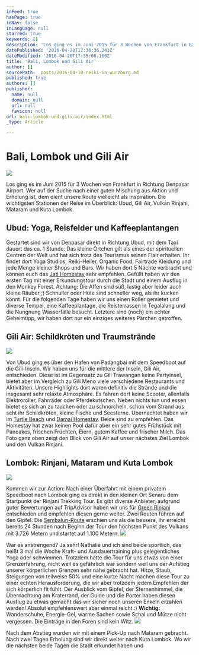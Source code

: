 ```yaml
---
inFeed: true
hasPage: true
inNav: false
inLanguage: null
starred: true
keywords: []
description: 'Los ging es im Juni 2015 für 3 Wochen von Frankfurt in Richtung Denpasar Airport. Wer auf der Suche nach einer guten Mischung aus Aktion und Erholung ist, dem dient unsere Route vielleicht als Inspiration. Die wichtigsten Stationen der Reise im Überblick: Ubud, Gili Air, Vulkan Rinjani, Mataram und Kuta Lombok.  '
datePublished: '2016-04-20T17:36:36.243Z'
dateModified: '2016-04-20T17:35:08.160Z'
title: 'Bali, Lombok und Gili Air'
author: []
sourcePath: _posts/2016-04-10-reiki-in-wurzburg.md
published: true
authors: []
publisher:
  name: null
  domain: null
  url: null
  favicon: null
url: bali-lombok-und-gili-air/index.html
_type: Article

---
```

# Bali, Lombok und Gili Air
![](https://the-grid-user-content.s3-us-west-2.amazonaws.com/fcd5364c-7ab0-41af-b3cb-3875d48c8567.jpg)

Los ging es im Juni 2015 für 3 Wochen von Frankfurt in Richtung Denpasar Airport. Wer auf der Suche nach einer guten Mischung aus Aktion und Erholung ist, dem dient unsere Route vielleicht als Inspiration. Die wichtigsten Stationen der Reise im Überblick: Ubud, Gili Air, Vulkan Rinjani, Mataram und Kuta Lombok. 

## Ubud: Yoga, Reisfelder und Kaffeeplantangen

Gestartet sind wir von Denpasar direkt in Richtung Ubud, mit dem Taxi dauert das ca. 1 Stunde. Das kleine Örtchen gilt als eines der spirituellen Centren der Welt und hat sich trotz des Tourismus seinen Flair erhalten. Ihr findet dort Yoga Studios, Reiki-Heiler, Organic Food, Fairtrade Kleidung und jede Menge kleiner Shops und Bars. Wir haben dort 5 Nächte verbracht und können euch das [Jati Homestay][0] sehr empfehlen. Gefüllt haben wir den ersten Tag mit einer Erkundungstour durch die Stadt und einem Ausflug in den Monkey Forest. Achtung: Die Affen sind süß, lustig aber leider auch kleine Räuber ;) Schnuller oder Hüte sind schneller weg, als ihr kucken könnt. Für die folgenden Tage haben wir uns einen Roller gemietet und diverse Tempel, eine Kaffeeplantage, die Reisterrassen in Tegalalang und die Nungnung Wasserfälle besucht. Letztere sind (noch) ein echter Geheimtipp, wir haben dort nur ein einziges weiteres Pärchen getroffen.

## Gili Air: Schildkröten und Traumstrände
![](https://the-grid-user-content.s3-us-west-2.amazonaws.com/1e4b06f2-8dfd-4f76-94b8-a490a19a718e.jpg)

Von Ubud ging es über den Hafen von Padangbai mit dem Speedboot auf die Gili-Inseln. Wir haben uns für die mittlere der Inseln, Gili Air, entschieden. Diese ist im Gegensatz zu Gili Trawangan keine Partyinsel, bietet aber im Vergleich zu Gili Meno viele verschiedene Restaurants und Aktivitäten. Unsere Highlights dort waren definitiv die Strände und die insgesamt sehr relaxte Atmosphäre. Es fahren dort keine Scooter, allenfalls Elektroroller, Fahrräder oder Pferdekutschen. Neben nichts tun und essen bietet es sich an zu tauchen oder zu schnorcheln, schon vom Strand aus seht ihr Schildkröten, kleine Fische und Seesterne. Übernachtet haben wir im [Turtle Beach][1] und [Damai Homestay][2]. Beide sind zu empfehlen. Das Homestay hat zwar keinen Pool dafür aber ein sehr gutes Frühstück mit Pancakes, frischen Früchten, Eiern, gutem Kaffee und frischer Milch. Das Foto ganz oben zeigt den Blick von Gili Air auf unser nächstes Ziel Lombok und den Vulkan Rinjani. 

## Lombok: Rinjani, Mataram und Kuta Lombok
![](https://the-grid-user-content.s3-us-west-2.amazonaws.com/2aca9a6c-ba2f-411d-a471-5a805786c593.jpg)

Kommen wir zur Action: Nach einer Überfahrt mit einem privatem Speedboot nach Lombok ging es direkt in den kleinen Ort Senaru dem Startpunkt der Rinjani Trekking Tour. Es gibt diverse Anbieter, aufgrund guter Bewertungen auf TripAdvisor haben wir uns für [Green Rinjani][3] entschieden und empfehlen diesen gerne weiter. Zwei Routen führen auf den Gipfel. Die [Sembalun-Route][4] erschien uns als die bessere, ihr erreicht bereits 24 Stunden nach Beginn der Tour den höchsten Punkt des Vulkans mit 3.726 Metern und startet auf 1.100 Metern. ![](https://the-grid-user-content.s3-us-west-2.amazonaws.com/1918755e-078d-4414-8813-2663cd57b302.jpg)

War es anstrengend? Ja sehr! Nathalie und ich sind beide sportlich, das heißt 3 mal die Woche Kraft- und Ausdauertraining plus gelegentliches Yoga oder schwimmen. Trotzdem hatte die Tour für uns etwas von einer Grenzerfahrung, nicht weil es gefährlich war sondern weil uns der Aufstieg unserer körperlichen Grenzen sehr nahe gebracht hat. Hitze, Staub, Steigungen von teilweise 50% und eine kurze Nacht machen diese Tour zu einer echten Herausforderung, die wir aber trotzdem jedem Empfehlen der sich körperlich fit fühlt. Der Ausblick vom Gipfel, der Sternenhimmel, die Übernachtung am Kraterrand, der Guide und die Porter haben diesen Ausflug zu etwas gemacht das wir sicher noch unseren Enkeln erzählen werden! Absolut empfehlenswert aber einmal reicht :) **Wichtig:** Wanderschuhe, Energie-Gel, warme Sachen sowie Schal und Mütze nicht vergessen. Die Einträge in den Foren sind kein Witz.
![](https://s3-us-west-2.amazonaws.com/the-grid-img/p/dbf4bdf33580fb1702c4adc83057118ca7ce4344.jpg)

Nach dem Abstieg wurden wir mit einem Pick-Up nach Mataram gebracht. Nach zwei Tagen Erholung sind wir direkt weiter nach Kuta Lombok. Wo wir die nächsten beide Tagen die Stadt erkundet haben und 

[0]: https://www.tripadvisor.de/Hotel_Review-g297701-d1161671-Reviews-Jati_Home_Stay-Ubud_Bali.html
[1]: https://www.tripadvisor.de/Hotel_Review-g664667-d7099075-Reviews-Turtle_Beach_Hotel-Gili_Air_Gili_Islands_Lombok_West_Nusa_Tenggara.html
[2]: https://www.tripadvisor.de/Hotel_Review-g664667-d3171869-Reviews-Damai_Homestay-Gili_Air_Gili_Islands_Lombok_West_Nusa_Tenggara.html
[3]: http://www.greenrinjani.com/
[4]: http://www.greenrinjani.com/sembalun-trekking-route/